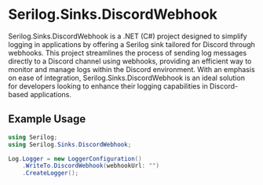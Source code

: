 # Serilog.Sinks.DiscordWebhook
Serilog.Sinks.DiscordWebhook is a .NET (C#) project designed to simplify logging in applications by offering a Serilog sink tailored for Discord through webhooks.
This project streamlines the process of sending log messages directly to a Discord channel using webhooks, providing an efficient way to monitor and manage logs within the Discord environment.
With an emphasis on ease of integration, Serilog.Sinks.DiscordWebhook is an ideal solution for developers looking to enhance their logging capabilities in Discord-based applications.

## Example Usage
```csharp
using Serilog;
using Serilog.Sinks.DiscordWebhook;

Log.Logger = new LoggerConfiguration()
    .WriteTo.DiscordWebhook(webhookUrl: "")
    .CreateLogger();
```
